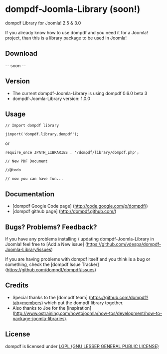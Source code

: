 dompdf-Joomla-Library (soon!)
=====================

dompdf Library for Joomla! 2.5 &amp; 3.0

If you already know how to use dompdf and you need it for a Joomla! project, than this is a library package to be used in Joomla!

Download
--------

-- soon --

Version
-------

* The current dompdf-Joomla-Library is using dompdf 0.6.0 beta 3
* dompdf-Joomla-Library version: 1.0.0

Usage
-----

`// Import dompdf library`

`jimport('dompdf.library.dompdf');`

or 

`require_once JPATH_LIBRARIES . '/dompdf/library/dompdf.php';`

`// New PDF Document`

`//@todo`

`// now you can have fun...  `

Documentation
-------------

* [dompdf Google Code page] (http://code.google.com/p/dompdf/)
* [dompdf github page] (http://dompdf.github.com/)

Bugs? Problems? Feedback?
-------------------------

If you have any problems installing / updating dompdf-Joomla-Library in Joomla! feel free to [Add a New issue] (https://github.com/vdespa/dompdf-Joomla-Library/issues)

If you are having problems with dompdf itself and you think is a bug or something, check the [dompdf Issue Tracker] (https://github.com/dompdf/dompdf/issues)

Credits
-------

* Special thanks to the [dompdf team] (https://github.com/dompdf?tab=members) which put the dompdf library together.
* Also thanks to Joe for the [inspiration] (http://www.ostraining.com/howtojoomla/how-tos/development/how-to-package-joomla-libraries).


License
-------
dompdf is licensed under [LGPL (GNU LESSER GENERAL PUBLIC LICENSE)](https://github.com/dompdf/dompdf/blob/master/LICENSE.LGPL)

